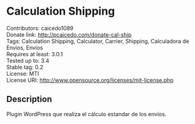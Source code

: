 # Calculation Shipping

Contributors: caicedo1089 <br />
Donate link: http://pcaicedo.com/donate-cal-ship <br />
Tags: Calculation Shipping, Calculator, Carrier, Shipping, Calculadora de Envios, Envios <br />
Requires at least: 3.0.1 <br />
Tested up to: 3.4 <br />
Stable tag: 0.2 <br />
License: MTI <br />
License URI: http://www.opensource.org/licenses/mit-license.php <br />

## Description

Plugin WordPress que realiza el cálculo estandar de los envíos.
